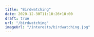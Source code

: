```yaml
---
title: "Birdwatching"
date: 2020-12-30T11:10:26+10:00
draft: true
url: "/birdwatching"
imageUrl: "/interests/birdwatching.jpg"
---
```

